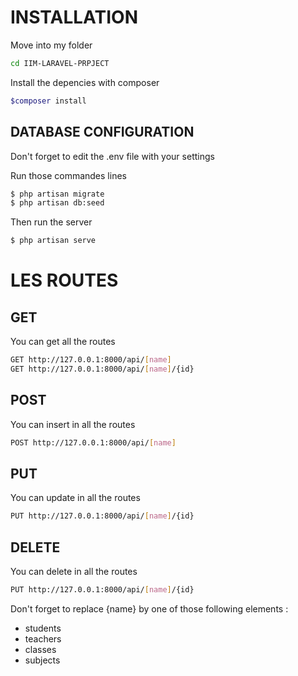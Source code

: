 # INSTALLATION

Move into my folder
```bash
cd IIM-LARAVEL-PRPJECT
```
Install the depencies with composer

``` bash
$composer install
```
## DATABASE CONFIGURATION
Don't forget to edit the .env file with your settings

Run those commandes lines
``` bash
$ php artisan migrate
$ php artisan db:seed
```
Then run the server 

``` bash
$ php artisan serve
```

# LES ROUTES

## GET

You can get all the routes
``` bash
GET http://127.0.0.1:8000/api/[name]
GET http://127.0.0.1:8000/api/[name]/{id}
```

## POST

You can insert in all the routes 
``` bash
POST http://127.0.0.1:8000/api/[name]
```

## PUT

You can update in all the routes 
``` bash
PUT http://127.0.0.1:8000/api/[name]/{id}
```

## DELETE

You can delete in all the routes 
``` bash
PUT http://127.0.0.1:8000/api/[name]/{id}
```

Don't forget to replace {name} by one of those following elements :

* students
* teachers
* classes
* subjects